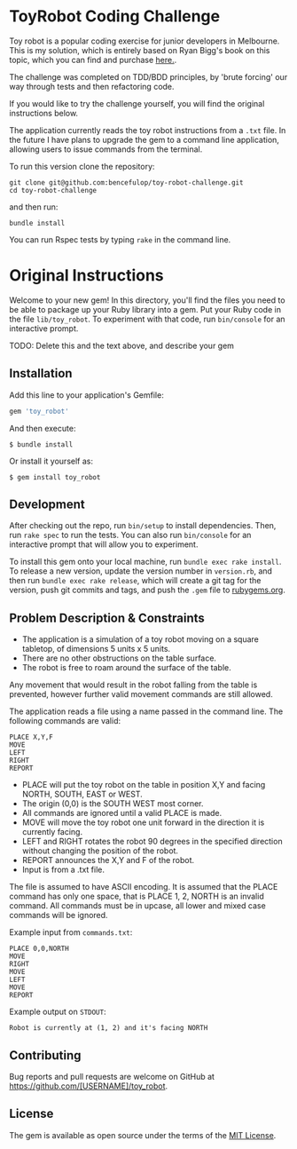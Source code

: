 # ToyRobot Coding Challenge

Toy robot is a popular coding exercise for junior developers in Melbourne. This is my solution, which is entirely based on Ryan Bigg's book on this topic, which you can find and purchase [here.](https://leanpub.com/toyrobot/).

The challenge was completed on TDD/BDD principles, by 'brute forcing' our way through tests and then refactoring code.

If you would like to try the challenge yourself, you will find the original instructions below.

The application currently reads the toy robot instructions from a `.txt` file. In the future I have plans to upgrade the gem to a command line application, allowing users to issue commands from the terminal.

To run this version clone the repository:

```
git clone git@github.com:bencefulop/toy-robot-challenge.git
cd toy-robot-challenge
```

and then run:

```
bundle install
```

You can run Rspec tests by typing `rake` in the command line.

# Original Instructions

Welcome to your new gem! In this directory, you'll find the files you need to be able to package up your Ruby library into a gem. Put your Ruby code in the file `lib/toy_robot`. To experiment with that code, run `bin/console` for an interactive prompt.

TODO: Delete this and the text above, and describe your gem

## Installation

Add this line to your application's Gemfile:

```ruby
gem 'toy_robot'
```

And then execute:

    $ bundle install

Or install it yourself as:

    $ gem install toy_robot

## Development

After checking out the repo, run `bin/setup` to install dependencies. Then, run `rake spec` to run the tests. You can also run `bin/console` for an interactive prompt that will allow you to experiment.

To install this gem onto your local machine, run `bundle exec rake install`. To release a new version, update the version number in `version.rb`, and then run `bundle exec rake release`, which will create a git tag for the version, push git commits and tags, and push the `.gem` file to [rubygems.org](https://rubygems.org).

## Problem Description & Constraints

- The application is a simulation of a toy robot moving on a square tabletop, of dimensions 5 units x 5 units.
- There are no other obstructions on the table surface.
- The robot is free to roam around the surface of the table.

Any movement that would result in the robot falling from the table is prevented, however further valid movement commands are still allowed.

The application reads a file using a name passed in the command line. The following commands are valid:

```
PLACE X,Y,F
MOVE
LEFT
RIGHT
REPORT
```

- PLACE will put the toy robot on the table in position X,Y and facing NORTH, SOUTH, EAST or WEST.
- The origin (0,0) is the SOUTH WEST most corner.
- All commands are ignored until a valid PLACE is made.
- MOVE will move the toy robot one unit forward in the direction it is currently facing.
- LEFT and RIGHT rotates the robot 90 degrees in the specified direction without changing the position of the robot.
- REPORT announces the X,Y and F of the robot.
- Input is from a .txt file.

The file is assumed to have ASCII encoding. It is assumed that the PLACE command has only one space, that is PLACE 1, 2, NORTH is an invalid command. All commands must be in upcase, all lower and mixed case commands will be ignored.

Example input from `commands.txt`:

```
PLACE 0,0,NORTH
MOVE
RIGHT
MOVE
LEFT
MOVE
REPORT
```

Example output on `STDOUT`:

```
Robot is currently at (1, 2) and it's facing NORTH
```

## Contributing

Bug reports and pull requests are welcome on GitHub at https://github.com/[USERNAME]/toy_robot.

## License

The gem is available as open source under the terms of the [MIT License](https://opensource.org/licenses/MIT).
